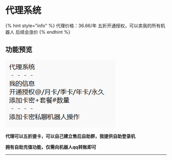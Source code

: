 # 代理系统

{% hint style="info" %}
代理价格：36.66/年   五折开通授权，可以卖我的所有机器人   后续会涨价
{% endhint %}

## 功能预览

![](<../.gitbook/assets/image (5).png>)

**代理可以五折提卡，可以自己建立售后自助群，我提供自助登录机**

**拥有自助充值功能，仅需向机器人qq转账即可**

****
